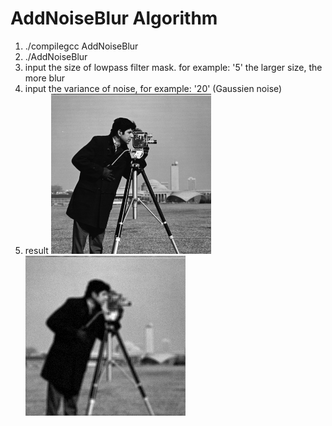 # AddNoiseBlur Algorithm

1. ./compilegcc AddNoiseBlur
2. ./AddNoiseBlur
3. input the size of lowpass filter mask. for example: '5' the larger size, the more blur
4. input the variance of noise, for example: '20' (Gaussien noise)
5. result
![original image](photograph.png)
![degraded image](photograph_degraded.png)

